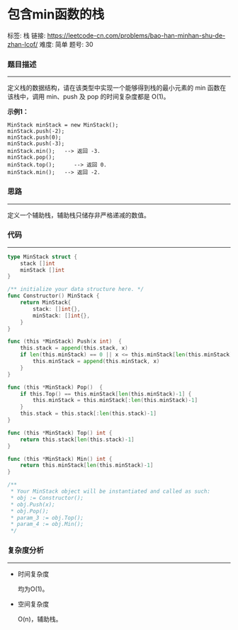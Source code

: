 # 包含min函数的栈

标签: 栈
链接: https://leetcode-cn.com/problems/bao-han-minhan-shu-de-zhan-lcof/
难度: 简单
题号: 30

### 题目描述

---

定义栈的数据结构，请在该类型中实现一个能够得到栈的最小元素的 min 函数在该栈中，调用 min、push 及 pop 的时间复杂度都是 O(1)。

**示例1：**

```
MinStack minStack = new MinStack();
minStack.push(-2);
minStack.push(0);
minStack.push(-3);
minStack.min();   --> 返回 -3.
minStack.pop();
minStack.top();      --> 返回 0.
minStack.min();   --> 返回 -2.
```

### 思路

---

定义一个辅助栈，辅助栈只储存非严格递减的数值。

### 代码

---

```go
type MinStack struct {
    stack []int
    minStack []int
}

/** initialize your data structure here. */
func Constructor() MinStack {
    return MinStack{
        stack: []int{},
        minStack: []int{},
    }
}

func (this *MinStack) Push(x int)  {
    this.stack = append(this.stack, x)
    if len(this.minStack) == 0 || x <= this.minStack[len(this.minStack)-1] {
        this.minStack = append(this.minStack, x)
    }
}

func (this *MinStack) Pop()  {
    if this.Top() == this.minStack[len(this.minStack)-1] {
        this.minStack = this.minStack[:len(this.minStack)-1]
    }
    this.stack = this.stack[:len(this.stack)-1]
}

func (this *MinStack) Top() int {
    return this.stack[len(this.stack)-1]
}

func (this *MinStack) Min() int {
    return this.minStack[len(this.minStack)-1]
}

/**
 * Your MinStack object will be instantiated and called as such:
 * obj := Constructor();
 * obj.Push(x);
 * obj.Pop();
 * param_3 := obj.Top();
 * param_4 := obj.Min();
 */
```

### 复杂度分析

---

- 时间复杂度

    均为O(1)。

- 空间复杂度

    O(n)，辅助栈。